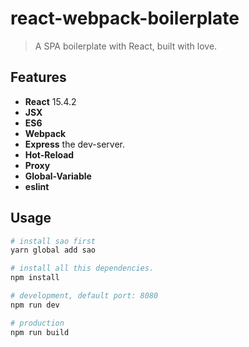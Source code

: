 # react-webpack-boilerplate

> A SPA boilerplate with React, built with love.

## Features
 - **React** 15.4.2
 - **JSX**
 - **ES6**
 - **Webpack**
 - **Express** the dev-server.
 - **Hot-Reload**
 - **Proxy**
 - **Global-Variable**
 - **eslint**

## Usage

```bash
# install sao first
yarn global add sao

# install all this dependencies.
npm install

# development, default port: 8080
npm run dev

# production
npm run build
```
